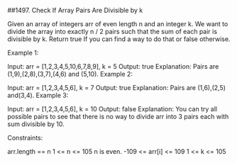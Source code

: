 ##1497. Check If Array Pairs Are Divisible by k

Given an array of integers arr of even length n and an integer k.
We want to divide the array into exactly n / 2 pairs such that the sum of each pair is divisible by k.
Return true If you can find a way to do that or false otherwise.

Example 1:

Input: arr = [1,2,3,4,5,10,6,7,8,9], k = 5
Output: true
Explanation: Pairs are (1,9),(2,8),(3,7),(4,6) and (5,10).
Example 2:

Input: arr = [1,2,3,4,5,6], k = 7
Output: true
Explanation: Pairs are (1,6),(2,5) and(3,4).
Example 3:

Input: arr = [1,2,3,4,5,6], k = 10
Output: false
Explanation: You can try all possible pairs to see that there is no way to divide arr into 3 pairs each with sum divisible by 10.
 

Constraints:

arr.length == n
1 <= n <= 105
n is even.
-109 <= arr[i] <= 109
1 <= k <= 105
